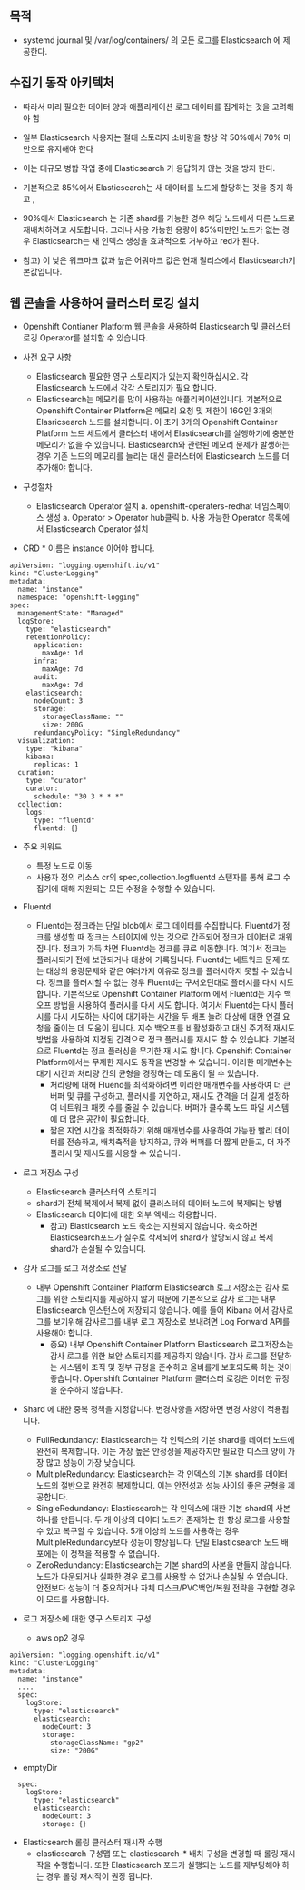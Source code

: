 
## 목적
- systemd journal 및 /var/log/containers/ 의 모든 로그를 Elasticsearch 에 제공한다.

## 수집기 동작 아키텍처
- 따라서 미리 필요한 데이터 양과 애플리케이션 로그 데이터를 집계하는 것을 고려해야 함
- 일부 Elasticsearch 사용자는 절대 스토리지 소비량을 항상 약 50%에서 70% 미만으로 유지해야 한다
- 이는 대규모 병합 작업 중에 Elasticsearch 가 응답하지 않는 것을 방지 한다.

- 기본적으로 85%에서 Elasticsearch는 새 데이터를 노드에 할당하는 것을 중지 하고 ,
- 90%에서 Elasticsearch 는 기존 shard를 가능한 경우 해당 노드에서 다른 노드로 재배치하려고 시도합니다. 그러나 사용 가능한 용량이 85%미만인 노드가 없는 경우 Elasticsearch는 새 인덱스 생성을 효과적으로 거부하고 red가 된다.

- 참고) 이 낮은 워크마크 값과 높은 어쿼마크 값은 현재 릴리스에서 Elasticsearch기본값입니다.

## 웹 콘솔을 사용하여 클러스터 로깅 설치
- Openshift Contianer Platform 웹 콘솔을 사용하여 Elasticsearch 및 클러스터 로깅 Operator를 설치할 수 있습니다.

+ 사전 요구 사항
  - Elasticsearch 필요한 영구 스토리지가 있는지 확인하십시오. 각 Elasticsearch 노드에서 각각 스토리지가 필요 합니다.
  - Elasticsearch는 메모리를 많이 사용하는 애플리케이션입니다. 기본적으로 Openshift Container Platform은 메모리 요청 및 제한이 16G인 3개의 Elasricsearch 노드를 설치합니다. 
    이 초기 3개의 Openshift Container Platform 노드 세트에서 클러스터 내에서 Elasticsearch를 실행하기에 충분한 메모리가 없을 수 있습니다.
    Elasticsearch와 관련된 메모리 문제가 발생하는 경우 기존 노드의 메모리를 늘리는 대신 클러스터에 Elasticsearch 노드를 더 추가해야 합니다.

+ 구성절차
  - Elasticsearch Operator 설치
    a. openshift-operaters-redhat 네임스페이스 생성
    a. Operator > Operator hub클릭
    b. 사용 가능한 Operator 목록에서 Elasticsearch Operator 설치

+ CRD * 이름은 instance 이어야 합니다.
```
apiVersion: "logging.openshift.io/v1"
kind: "ClusterLogging"
metadata:
  name: "instance"
  namespace: "openshift-logging"
spec:
  managementState: "Managed"
  logStore:
    type: "elasticsearch"
    retentionPolicy:
      application:
        maxAge: 1d
      infra:
        maxAge: 7d
      audit:
        maxAge: 7d
    elasticsearch:
      nodeCount: 3
      storage:
        storageClassName: ""
        size: 200G
      redundancyPolicy: "SingleRedundancy"
  visualization:
    type: "kibana"
    kibana:
      replicas: 1
  curation:
    type: "curator"
    curator:
      schedule: "30 3 * * *"
  collection:
    logs:
      type: "fluentd"
      fluentd: {}
```

+ 주요 키워드
  - 특정 노드로 이동
  - 사용자 정의 리소스 cr의 spec,collection.logfluentd 스탠자를 통해 로그 수집기에 대해 지원되는 모든 수정을 수행할 수 있습니다.

+ Fluentd
  - Fluentd는 정크라는 단일 blob에서 로그 데이터를 수집합니다. Fluentd가 정크를 생성할 때 정크는 스테이지에 있는 것으로 간주되어 정크가 데이터로 채워집니다.
    정크가 가득 차면 Fluentd는 정크를 큐로 이동합니다. 여기서 정크는 플러시되기 전에 보관되거나 대상에 기록됩니다. Fluentd는 네트워크 문제 또는 대상의 용량문제와 같은 여러가지 이유로 정크를 플러시하지 못할 수 있습니다. 
    정크를 플러시할 수 없는 경우 Fluentd는 구서오딘대로 플러시를 다시 시도합니다.
    기본적으로 Openshift Container Platform 에서 Fluentd는 지수 백오프 방법을 사용하여 플러시를 다시 시도 합니다. 여기서 Fluentd는 다시 플러시를 다시 시도하는 사이에 대기하는 시간을 두 배포 늘려 대상에 대한 연결 요청을 줄이는 데 도움이 됩니다. 지수 백오프를 비활성화하고 대신 주기적 재시도 방법을 사용하여 지정된 간격으로 정크 플러시를 재시도 할 수 있습니다. 기본적으로 Fluentd는 정크 플러싱을 무기한 재 시도 합니다. Openshift Container Platform에서는 무제한 재시도 동작을 변경할 수 있습니다.
    이러한 매개변수는 대기 시간과 처리량 간의 균형을 경정하는 데 도움이 될 수 있습니다.
    + 처리량에 대해 Fluend를 최적화하려면 이러한 매개변수를 사용하여 더 큰 버퍼 및 큐를 구성하고, 플러시를 지연하고, 재시도 간격을 더 길게 설정하여 네트워크 패킷 수를 줄일 수 있습니다. 버퍼가 클수록 노드 파일 시스템에 더 많은 공간이 필요합니다.
    + 짧은 지연 시간을 최적화하기 위해 매개변수를 사용하여 가능한 빨리 데이터를 전송하고, 배치축적을 방지하고, 큐와 버퍼를 더 짧게 만들고, 더 자주 플러시 및 재시도를 사용할 수 있습니다.
    
+ 로그 저장소 구성
  - Elasticsearch 클러스터의 스토리지
  - shard가 전체 복제에서 복제 없이 클러스터의 데이터 노드에 복제되는 방법
  - Elasticsearch 데이터에 대한 외부 엑세스 허용합니다.
    * 참고) Elasticsearch 노드 축소는 지원되지 않습니다. 축소하면 Elasticsearch포드가 실수로 삭제되어 shard가 할당되지 않고 복제 shard가 손실될 수 있습니다.
+ 감사 로그를 로그 저장소로 전달
  - 내부 Openshift Container Platform Elasticsearch 로그 저장소는 감사 로그를 위한 스토리지를 제공하지 않기 때문에 기본적으로 감사 로그는 내부 Elasticsearch 인스턴스에 저장되지 않습니다.
    예를 들어 Kibana 에서 감사로그를 보기위해 감사로그를 내부 로그 저장소로 보내려면 Log Forward API를 사용해야 합니다.
    * 중요) 내부 Openshift Container Platform Elasticsearch 로그저장소는 감사 로그를 위한 보안 스토리지를 제공하지 않습니다. 감사 로그를 전달하는 시스템이 조직 및 정부 규정을 준수하고 올바를게 보호되도록 하는 것이 좋습니다. Openshift Container Platform 클러스터 로깅은 이러한 규정을 준수하지 않습니다.


+ Shard 에 대한 중복 정책을 지정합니다. 변경사항을 저장하면 변경 사항이 적용됩니다.  
  - FullRedundancy: Elasticsearch는 각 인텍스의 기본 shard를 데이터 노드에 완전히 복제합니다. 이는 가장 높은 안정성을 제공하지만 필요한 디스크 양이 가장 많고 성능이 가장 낮습니다.
  - MultipleRedundancy: Elasticsearch는 각 인덱스의 기본 shard를 데이터 노드의 절반으로 완전히 복제합니다. 이는 안전성과 성능 사이의 좋은 균형을 제공합니다.
  - SingleRedundancy: Elasticsearch는 각 인덱스에 대한 기본 shard의 사본 하나를 만듭니다. 두 개 이상의 데이터 노드가 존재하는 한 항상 로그를 사용할 수 있고 복구할 수 있습니다. 5개 이상의 노드를 사용하는 경우 MultipleRedundancy보다 성능이 향상됩니다. 단일 Elasticsearch 노드 배포에는 이 정책을 적용할 수 없습니다.
  - ZeroRedundancy: Elasticsearch는 기본 shard의 사본을 만들지 않습니다. 노드가 다운되거나 실패한 경우 로그를 사용할 수 없거나 손실될 수 있습니다. 안전보다 성능이 더 중요하거나 자체 디스크/PVC백업/복원 전략을 구현할 경우 이 모드를 사용합니다. 

+ 로그 저장소에 대한 영구 스토리지 구성
  - aws op2 경우
```
apiVersion: "logging.openshift.io/v1"
kind: "ClusterLogging"
metadata:
  name: "instance"
  ....
  spec:
    logStore:
      type: "elasticsearch"
      elasticsearch:
        nodeCount: 3
        storage:
          storageClassName: "gp2"
          size: "200G"
 ```
  - emptyDir
```
  spec:
    logStore:
      type: "elasticsearch"
      elasticsearch:
        nodeCount: 3
        storage: {}

```
+ Elasticsearch 롤링 클러스터 재시작 수행
  - elasticsearch 구성맵 또는 elasticsearch-* 배치 구성을 변경할 때 롤링 재시작을 수행합니다.
    또한 Elasticsearch 포드가 실행되는 노드를 재부팅해야 하는 경우 롤링 재시작이 권장 됩니다.


